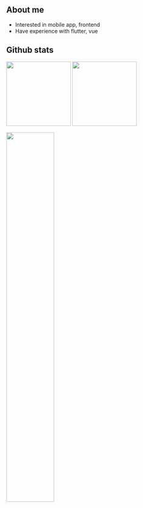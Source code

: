 ## About me

- Interested in mobile app, frontend
- Have experience with flutter, vue

## Github stats
  
    
<p align="left">  
  <img height="170" src="https://github-readme-stats.vercel.app/api/top-langs/?username=Heewookji&&layout=compact" />
  <img height="170" src="https://github-readme-stats.vercel.app/api?username=Heewookji&count_private=true&show_icons=true" />
</p>
<p align="left">
  <img width="50%" src="https://github-readme-streak-stats.herokuapp.com/?user=Heewookji&count_private=false" />
</p>

